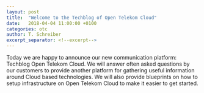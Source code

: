 ```yaml
---
layout: post
title:  "Welcome to the Techblog of Open Telekom Cloud"
date:   2018-04-04 11:00:00 +0100
categories: otc
author: T. Schreiber
excerpt_separator: <!--excerpt-->
---
```


Today we are happy to announce our new communication platform: Techblog Open Telekom Cloud.
We will answer often asked questions by our customers to provide another platform for gathering useful information around Cloud based technologies. We will also provide blueprints on how to setup infrastructure on Open Telekom Cloud to make it easier to get started.

<!--excerpt-->
